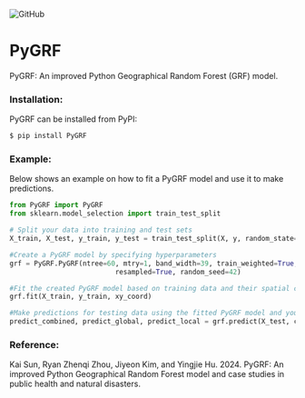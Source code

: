 
![GitHub](https://github.com/geoai-lab/PyGRF)


# PyGRF



PyGRF: An improved Python Geographical Random Forest (GRF) model.

### Installation:

PyGRF can be installed from PyPI:

```bash
$ pip install PyGRF
```

### Example:

Below shows an example on how to fit a PyGRF model and use it to make predictions.

```python
from PyGRF import PyGRF
from sklearn.model_selection import train_test_split

# Split your data into training and test sets
X_train, X_test, y_train, y_test = train_test_split(X, y, random_state=42)

#Create a PyGRF model by specifying hyperparameters
grf = PyGRF.PyGRF(ntree=60, mtry=1, band_width=39, train_weighted=True, predict_weighted=True, bootstrap=False,
                          resampled=True, random_seed=42)

#Fit the created PyGRF model based on training data and their spatial coordinates						  
grf.fit(X_train, y_train, xy_coord)

#Make predictions for testing data using the fitted PyGRF model and you specified local model weight 
predict_combined, predict_global, predict_local = grf.predict(X_test, coords_test, local_weight=0.46)
```

### Reference:
Kai Sun,  Ryan Zhenqi Zhou, Jiyeon Kim, and Yingjie Hu. 2024. PyGRF: An improved Python Geographical Random Forest model and case studies in public health and natural disasters.

